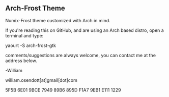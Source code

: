 ## Arch-Frost Theme

Numix-Frost theme customized with Arch in mind. 

If you're reading this on GitHub, and are using an Arch based distro, open a terminal and type:

yaourt -S arch-frost-gtk

comments/suggestions are always welcome, you can contact me at the address below.


-William

william.osendott[at]gmail[dot]com

5F5B 6E01 9BCE 7949 89B6 895D F1A7 9EB1 E111 1229
